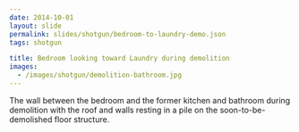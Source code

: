 ```yaml
---
date: 2014-10-01
layout: slide
permalink: slides/shotgun/bedroom-to-laundry-demo.json
tags: shotgun

title: Bedroom looking toward Laundry during demolition
images:
  - /images/shotgun/demolition-bathroom.jpg
---
```

The wall between the bedroom and the former kitchen and bathroom during demolition with the roof and walls resting in a pile on the soon-to-be-demolished floor structure.